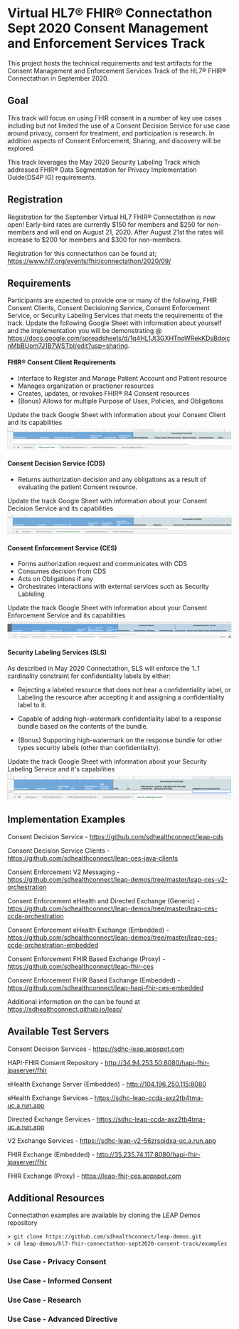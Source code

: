 # Virtual HL7® FHIR® Connectathon Sept 2020 Consent Management and Enforcement Services Track
This project hosts the technical requirements and test artifacts for the Consent Management and Enforcement Services Track of the HL7® FHIR® Connectathon in September 2020.  

## Goal
This track will focus on using FHIR consent in a number of key use cases including but not limited the use of a Consent Decision Service for use case around privacy, consent for treatment, and participation is research.  In addition aspects of Consent Enforcement, Sharing, and discovery will be explored.

This track leverages the May 2020  Security Labeling Track which addressed FHIR® Data Segmentation for Privacy Implementation Guide(DS4P IG) requirements.

## Registration
Registration for the September Virtual HL7 FHIR® Connectathon is now open! Early-bird rates are currently $150 for members and $250 for non-members and will end on August 21, 2020. After August 21st the rates will increase to $200 for members and $300 for non-members.

Registration for this connectathon can be found at; https://www.hl7.org/events/fhir/connectathon/2020/09/

## Requirements
Participants are expected to provide one or many of the following, FHIR Consent Clients, Consent Decisioning Service, Consent Enforcement Service, or Security Labeling Services that meets the requirements of the track. 
Update the following Google Sheet with information about yourself and the implementation you will be demonstrating @ https://docs.google.com/spreadsheets/d/1q4HL1Jt3GXHTnoWRekKDsBdoicnMbBUom7J1B7WSTbI/edit?usp=sharing.

#### FHIR® Consent Client Requirements
- Interface to Register and Manage Patient Account and Patient resource
- Manages organization or practioner resources
- Creates, updates, or revokes FHIR® R4 Consent resources
- (Bonus) Allows for multiple Purpose of Uses, Policies, and Obligations

Update the track Google Sheet with information about your Consent Client and its capabilities
![Consent Client Info](./resources/images/ConsentClient.png?raw=true)

#### Consent Decision Service (CDS)
- Returns authorization decision and any obligations as a result of evaluating the patient Consent resource.

Update the track Google Sheet with information about your Consent Decision Service and its capabilities
![Consent Decision Server](./resources/images/CDS.png?raw=true)

#### Consent Enforcement Service (CES)
- Forms authorization request and communicates with CDS
- Consumes decision from CDS
- Acts on Obligations if any
- Orchestrates interactions with external services such as Security Lableling

Update the track Google Sheet with information about your Consent Enforcement Service and its capabilities
![Consent Enforcement Service](./resources/images/CES.png?raw=true)

#### Security Labeling Services (SLS)
As described in May 2020 Connectathon, SLS will enforce the 1..1 cardinality constraint for confidentiality labels by either:

-  Rejecting a labeled resource that does not bear a confidentiality label, or
Labeling the resource after accepting it and assigning a confidentiality label to it.
- Capable of adding high-watermark confidentiality label to a response bundle based on the contents of the bundle.

- (Bonus) Supporting high-watermark on the response bundle for other types security labels (other than confidentiality).

Update the track Google Sheet with information about your Security Labeling Service and it's capabilities
![Security Labeling Service](./resources/images/SLS.png?raw=true)

## Implementation Examples
Consent Decision Service - https://github.com/sdhealthconnect/leap-cds

Consent Decision Service Clients - https://github.com/sdhealthconnect/leap-ces-java-clients

Consent Enforcement V2 Messaging - https://github.com/sdhealthconnect/leap-demos/tree/master/leap-ces-v2-orchestration

Consent Enforcement eHealth and Directed Exchange (Generic) - https://github.com/sdhealthconnect/leap-demos/tree/master/leap-ces-ccda-orchestration

Consent Enforcement eHealth Exchange (Embedded) - https://github.com/sdhealthconnect/leap-demos/tree/master/leap-ces-ccda-orchestration-embedded

Consent Enforcement FHIR Based Exchange (Proxy) - https://github.com/sdhealthconnect/leap-fhir-ces

Consent Enforcement FHIR Based Exchange (Embedded) - https://github.com/sdhealthconnect/leap-hapi-fhir-ces-embedded

Additional information on the can be found at https://sdhealthconnect.github.io/leap/

## Available Test Servers

Consent Decision Services - https://sdhc-leap.appspot.com

HAPI-FHIR Consent Repository - http://34.94.253.50:8080/hapi-fhir-jpaserver/fhir

eHealth Exchange Server (Embedded) - http://104.196.250.115:8080

eHealth Exchange Services - https://sdhc-leap-ccda-axz2tb4tma-uc.a.run.app

Directed Exchange Services - https://sdhc-leap-ccda-axz2tb4tma-uc.a.run.app

V2 Exchange Services - https://sdhc-leap-v2-56zrsoidxa-uc.a.run.app

FHIR Exchange (Embedded) - http://35.235.74.117:8080/hapi-fhir-jpaserver/fhir

FHIR Exchange (Proxy) - https://leap-fhir-ces.appspot.com

## Additional Resources
Connectathon examples are available by cloning the LEAP Demos repository
```
> git clone https://github.com/sdhealthconnect/leap-demos.git
> cd leap-demos/hl7-fhir-connectathon-sept2020-consent-track/examples
```

### Use Case - Privacy Consent

### Use Case - Informed Consent

### Use Case - Research

### Use Case - Advanced Directive






